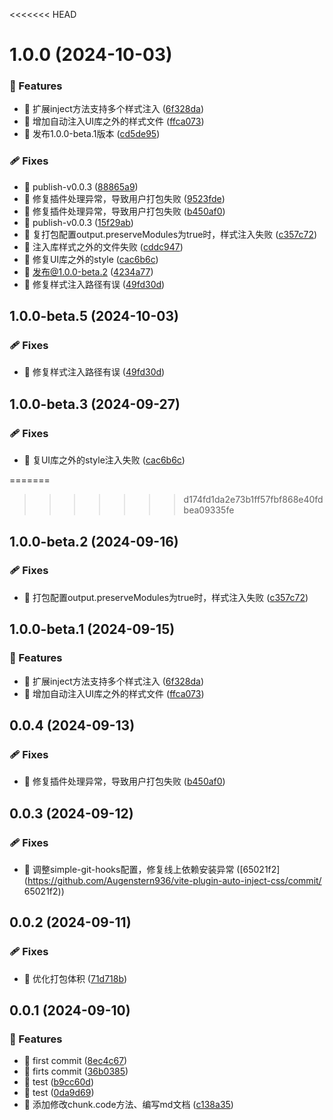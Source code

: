 <<<<<<< HEAD
# 1.0.0 (2024-10-03)


### 🚀 Features

- 🚀 扩展inject方法支持多个样式注入 ([6f328da](https://github.com/Augenstern936/vite-plugin-auto-inject-css/commit/6f328da))
- 🚀 增加自动注入UI库之外的样式文件 ([ffca073](https://github.com/Augenstern936/vite-plugin-auto-inject-css/commit/ffca073))
- 🚀 发布1.0.0-beta.1版本 ([cd5de95](https://github.com/Augenstern936/vite-plugin-auto-inject-css/commit/cd5de95))

### 🩹 Fixes

- 🐛 publish-v0.0.3 ([88865a9](https://github.com/Augenstern936/vite-plugin-auto-inject-css/commit/88865a9))
- 🐛 修复插件处理异常，导致用户打包失败 ([9523fde](https://github.com/Augenstern936/vite-plugin-auto-inject-css/commit/9523fde))
- 🐛 修复插件处理异常，导致用户打包失败 ([b450af0](https://github.com/Augenstern936/vite-plugin-auto-inject-css/commit/b450af0))
- 🐛 publish-v0.0.3 ([15f29ab](https://github.com/Augenstern936/vite-plugin-auto-inject-css/commit/15f29ab))
- 🐛 复打包配置output.preserveModules为true时，样式注入失败 ([c357c72](https://github.com/Augenstern936/vite-plugin-auto-inject-css/commit/c357c72))
- 🐛 注入库样式之外的文件失败 ([cddc947](https://github.com/Augenstern936/vite-plugin-auto-inject-css/commit/cddc947))
- 🐛 修复UI库之外的style ([cac6b6c](https://github.com/Augenstern936/vite-plugin-auto-inject-css/commit/cac6b6c))
- 🐛 发布@1.0.0-beta.2 ([4234a77](https://github.com/Augenstern936/vite-plugin-auto-inject-css/commit/4234a77))
- 🐛 修复样式注入路径有误 ([49fd30d](https://github.com/Augenstern936/vite-plugin-auto-inject-css/commit/49fd30d))

## 1.0.0-beta.5 (2024-10-03)

### 🩹 Fixes

- 🐛 修复样式注入路径有误 ([49fd30d](https://github.com/Augenstern936/vite-plugin-auto-inject-css/commit/49fd30d))

## 1.0.0-beta.3 (2024-09-27)

### 🩹 Fixes

- 🐛 复UI库之外的style注入失败 ([cac6b6c](https://github.com/Augenstern936/vite-plugin-auto-inject-css/commit/cac6b6c))

=======
>>>>>>> d174fd1da2e73b1ff57fbf868e40fdbea09335fe
## 1.0.0-beta.2 (2024-09-16)

### 🩹 Fixes

- 🐛 打包配置output.preserveModules为true时，样式注入失败 ([c357c72](https://github.com/Augenstern936/vite-plugin-auto-inject-css/commit/c357c72))

## 1.0.0-beta.1 (2024-09-15)

### 🚀 Features

- 🚀 扩展inject方法支持多个样式注入 ([6f328da](https://github.com/Augenstern936/vite-plugin-auto-inject-css/commit/6f328da))
- 🚀 增加自动注入UI库之外的样式文件 ([ffca073](https://github.com/Augenstern936/vite-plugin-auto-inject-css/commit/ffca073))

## 0.0.4 (2024-09-13)

### 🩹 Fixes

- 🐛 修复插件处理异常，导致用户打包失败 ([b450af0](https://github.com/Augenstern936/vite-plugin-auto-inject-css/commit/b450af0))

## 0.0.3 (2024-09-12)

### 🩹 Fixes

- 🐛 调整simple-git-hooks配置，修复线上依赖安装异常 ([65021f2](https://github.com/Augenstern936/vite-plugin-auto-inject-css/commit/
  65021f2))

## 0.0.2 (2024-09-11)

### 🩹 Fixes

- 🔨 优化打包体积 ([71d718b](https://github.com/Augenstern936/vite-plugin-auto-inject-css/commit/71d718b))

## 0.0.1 (2024-09-10)

### 🚀 Features

- 🚀 first commit ([8ec4c67](https://github.com/Augenstern936/vite-plugin-auto-inject-css/commit/8ec4c67))
- 🚀 firts commit ([36b0385](https://github.com/Augenstern936/vite-plugin-auto-inject-css/commit/36b0385))
- 🚀 test ([b9cc60d](https://github.com/Augenstern936/vite-plugin-auto-inject-css/commit/b9cc60d))
- 🚀 test ([0da9d69](https://github.com/Augenstern936/vite-plugin-auto-inject-css/commit/0da9d69))
- 🚀 添加修改chunk.code方法、编写md文档 ([c138a35](https://github.com/Augenstern936/vite-plugin-auto-inject-css/commit/c138a35))
